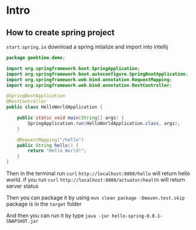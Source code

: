 # Intro

## How to create spring project

`start.spring.io` download a spring intialize and import into intellij

```java
package geektime.demo;

import org.springframework.boot.SpringApplication;
import org.springframework.boot.autoconfigure.SpringBootApplication;
import org.springframework.web.bind.annotation.RequestMapping;
import org.springframework.web.bind.annotation.RestController;

@SpringBootApplication
@RestController
public class HelloWorldApplication {

	public static void main(String[] args) {
		SpringApplication.run(HelloWorldApplication.class, args);
	}

	@RequestMapping("/hello")
	public String hello() {
		return "Hello World!";
	}
}
```

Then in the terminal run `curl` `http://localhost:8080/hello` will return hello world. if you run `curl` `http://localhost:8080/actuator/health` will return server status

Then you can package it by using `mvn clean package -Dmaven.test.skip` package is in the `target` folder

And then you can run it by type `java -jar hello-spring-0.0.1-SNAPSHOT.jar`


